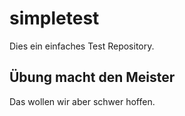 # simpletest

Dies ein einfaches Test Repository.

## Übung macht den Meister

Das wollen wir aber schwer hoffen.